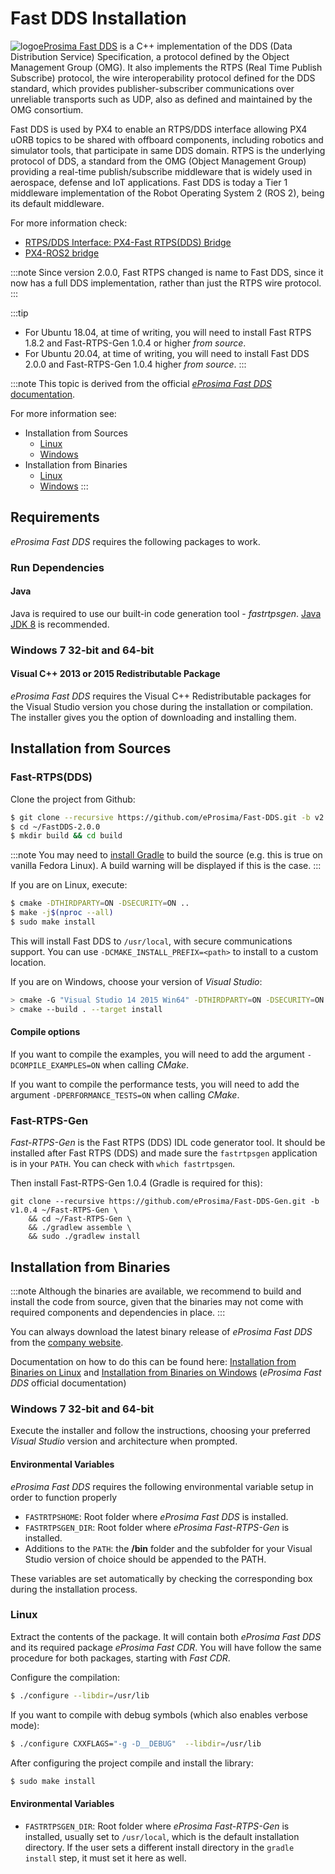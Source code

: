 # Fast DDS Installation

<img alt="logo" src="../../assets/fastrtps/eprosima_logo.png" style="float:left;"/> [eProsima Fast DDS](https://github.com/eProsima/Fast-DDS) is a C++ implementation of the DDS (Data Distribution Service) Specification, a protocol defined by the Object Management Group (OMG). It also implements the RTPS (Real Time Publish Subscribe) protocol, the wire interoperability protocol defined for the DDS standard, which provides publisher-subscriber communications over unreliable transports such as UDP, also as defined and maintained by the OMG consortium.

Fast DDS is used by PX4 to enable an RTPS/DDS interface allowing PX4 uORB topics to be shared with offboard components, including robotics and simulator tools, that participate in same DDS domain.
RTPS is the underlying protocol of DDS, a standard from the OMG (Object Management Group) providing a real-time publish/subscribe middleware that is widely used in aerospace, defense and IoT applications. Fast DDS is today a Tier 1 middleware implementation of the Robot Operating System 2 (ROS 2), being its default middleware.

For more information check:
- [RTPS/DDS Interface: PX4-Fast RTPS(DDS) Bridge](../middleware/micrortps.md)
- [PX4-ROS2 bridge](../ros/ros2_comm.md)

:::note
Since version 2.0.0, Fast RTPS changed is name to Fast DDS, since it now has a full DDS implementation, rather than just the RTPS wire protocol.
:::

:::tip
- For Ubuntu 18.04, at time of writing, you will need to install Fast RTPS 1.8.2 and Fast-RTPS-Gen 1.0.4 or higher *from source*.
- For Ubuntu 20.04, at time of writing, you will need to install Fast DDS 2.0.0 and Fast-RTPS-Gen 1.0.4  higher *from source*.
:::

:::note
This topic is derived from the official [*eProsima Fast DDS* documentation](https://fast-dds.docs.eprosima.com/en/latest/).

For more information see:
- Installation from Sources
  - [Linux](https://fast-dds.docs.eprosima.com/en/latest/installation/sources/sources_linux.html)
  - [Windows](https://fast-dds.docs.eprosima.com/en/latest/installation/sources/sources_windows.html)
- Installation from Binaries
  - [Linux](https://fast-dds.docs.eprosima.com/en/latest/installation/binaries/binaries_linux.html)
  - [Windows](https://fast-dds.docs.eprosima.com/en/latest/installation/binaries/binaries_windows.html)
:::

## Requirements

*eProsima Fast DDS* requires the following packages to work.


### Run Dependencies

#### Java

Java is required to use our built-in code generation tool - *fastrtpsgen*.
[Java JDK 8](http://www.oracle.com/technetwork/java/javase/downloads/jdk8-downloads-2133151.html) is recommended.

### Windows 7 32-bit and 64-bit

#### Visual C++ 2013 or 2015 Redistributable Package

*eProsima Fast DDS* requires the Visual C++ Redistributable packages for the Visual Studio version you chose during the installation or compilation.
The installer gives you the option of downloading and installing them.



## Installation from Sources

### Fast-RTPS(DDS)

Clone the project from Github:

```sh
$ git clone --recursive https://github.com/eProsima/Fast-DDS.git -b v2.0.0 ~/FastDDS-2.0.0
$ cd ~/FastDDS-2.0.0
$ mkdir build && cd build
```

:::note
You may need to [install Gradle](https://gradle.org/install/) to build the source (e.g. this is true on vanilla Fedora Linux).
A build warning will be displayed if this is the case.
:::

If you are on Linux, execute:

```sh
$ cmake -DTHIRDPARTY=ON -DSECURITY=ON ..
$ make -j$(nproc --all)
$ sudo make install
```

This will install Fast DDS to `/usr/local`, with secure communications support.
You can use `-DCMAKE_INSTALL_PREFIX=<path>` to install to a custom location.

If you are on Windows, choose your version of *Visual Studio*:

```sh
> cmake -G "Visual Studio 14 2015 Win64" -DTHIRDPARTY=ON -DSECURITY=ON ..
> cmake --build . --target install
```

#### Compile options

If you want to compile the examples, you will need to add the argument `-DCOMPILE_EXAMPLES=ON` when calling *CMake*.

If you want to compile the performance tests, you will need to add the argument `-DPERFORMANCE_TESTS=ON` when calling *CMake*.

### Fast-RTPS-Gen

*Fast-RTPS-Gen* is the Fast RTPS (DDS) IDL code generator tool. It should be installed after Fast RTPS (DDS) and made sure the `fastrtpsgen` application is in your `PATH`.
You can check with `which fastrtpsgen`.

Then install Fast-RTPS-Gen 1.0.4 (Gradle is required for this):
```
git clone --recursive https://github.com/eProsima/Fast-DDS-Gen.git -b v1.0.4 ~/Fast-RTPS-Gen \
    && cd ~/Fast-RTPS-Gen \
    && ./gradlew assemble \
    && sudo ./gradlew install
```

## Installation from Binaries

:::note
Although the binaries are available, we recommend to build and install the code from source, given that the binaries may not come with required components and dependencies in place.
:::

You can always download the latest binary release of *eProsima Fast DDS* from the [company website](http://www.eprosima.com/).

Documentation on how to do this can be found here: [Installation from Binaries on Linux](https://fast-dds.docs.eprosima.com/en/latest/installation/binaries/binaries_linux.html) and [Installation from Binaries on Windows](https://fast-dds.docs.eprosima.com/en/latest/installation/binaries/binaries_windows.html) (*eProsima Fast DDS* official documentation)


### Windows 7 32-bit and 64-bit

Execute the installer and follow the instructions, choosing your preferred *Visual Studio* version and architecture when prompted.

#### Environmental Variables

*eProsima Fast DDS* requires the following environmental variable setup in order to function properly

* `FASTRTPSHOME`: Root folder where *eProsima Fast DDS* is installed.
* `FASTRTPSGEN_DIR`: Root folder where *eProsima Fast-RTPS-Gen* is installed.
* Additions to the `PATH`: the **/bin** folder and the subfolder for your Visual Studio version of choice should be appended to the PATH.

These variables are set automatically by checking the corresponding box during the installation process.


### Linux

Extract the contents of the package.
It will contain both *eProsima Fast DDS* and its required package *eProsima Fast CDR*. You will have follow the same procedure for both packages, starting with *Fast CDR*.

Configure the compilation:

```sh
$ ./configure --libdir=/usr/lib
```

If you want to compile with debug symbols (which also enables verbose mode):

```sh
$ ./configure CXXFLAGS="-g -D__DEBUG"  --libdir=/usr/lib
```

After configuring the project compile and install the library:

```sh
$ sudo make install
```

#### Environmental Variables

* `FASTRTPSGEN_DIR`: Root folder where *eProsima Fast-RTPS-Gen* is installed, usually set to `/usr/local`, which is the default installation directory.
  If the user sets a different install directory in the `gradle install` step, it must set it here as well.
